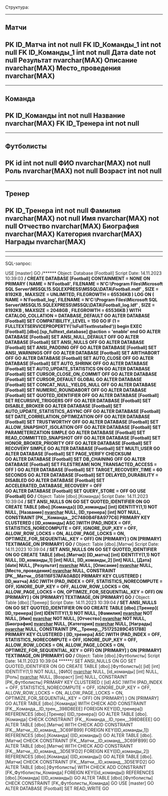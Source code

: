 Структура:

--------
 Матчи
--------
PK ID_Матча int not null
FK ID_Команды_1 int not null
FK ID_Команды_1 int not null
Дата date not null
Результат nvarchar(MAX)
Описание nvarchar(MAX)
Место_проведения  nvarchar(MAX)
-------------------------------

----------
 Команда
----------
PK ID_Команды int not null
Название nvarchar(MAX)
FK ID_Тренера int not null
--------------------------

-------------
 Футболисты
-------------
PK id int not null
ФИО nvarchar(MAX) not null
Роль nvarchar(MAX) not null
Возраст int not null
--------------------------

---------
 Тренер
---------
PK ID_Тренера int not null
Фамилия nvarchar(MAX) not null
Имя nvarchar(MAX) not null
Отчество nvarchar(MAX)
Биография nvarchar(MAX)
Категория nvarchar(MAX)
Награды nvarchar(MAX)
--------------------------


_________________________________________________________________________________________
_________________________________________________________________________________________

SQL-запрос:

USE [master]
GO
/****** Object:  Database [Football]    Script Date: 14.11.2023 10:39:03 ******/
CREATE DATABASE [Football]
 CONTAINMENT = NONE
 ON  PRIMARY 
( NAME = N'Football', FILENAME = N'C:\Program Files\Microsoft SQL Server\MSSQL15.SQLEXPRESS\MSSQL\DATA\Football.mdf' , SIZE = 8192KB , MAXSIZE = UNLIMITED, FILEGROWTH = 65536KB )
 LOG ON 
( NAME = N'Football_log', FILENAME = N'C:\Program Files\Microsoft SQL Server\MSSQL15.SQLEXPRESS\MSSQL\DATA\Football_log.ldf' , SIZE = 8192KB , MAXSIZE = 2048GB , FILEGROWTH = 65536KB )
 WITH CATALOG_COLLATION = DATABASE_DEFAULT
GO
ALTER DATABASE [Football] SET COMPATIBILITY_LEVEL = 150
GO
IF (1 = FULLTEXTSERVICEPROPERTY('IsFullTextInstalled'))
begin
EXEC [Football].[dbo].[sp_fulltext_database] @action = 'enable'
end
GO
ALTER DATABASE [Football] SET ANSI_NULL_DEFAULT OFF 
GO
ALTER DATABASE [Football] SET ANSI_NULLS OFF 
GO
ALTER DATABASE [Football] SET ANSI_PADDING OFF 
GO
ALTER DATABASE [Football] SET ANSI_WARNINGS OFF 
GO
ALTER DATABASE [Football] SET ARITHABORT OFF 
GO
ALTER DATABASE [Football] SET AUTO_CLOSE OFF 
GO
ALTER DATABASE [Football] SET AUTO_SHRINK OFF 
GO
ALTER DATABASE [Football] SET AUTO_UPDATE_STATISTICS ON 
GO
ALTER DATABASE [Football] SET CURSOR_CLOSE_ON_COMMIT OFF 
GO
ALTER DATABASE [Football] SET CURSOR_DEFAULT  GLOBAL 
GO
ALTER DATABASE [Football] SET CONCAT_NULL_YIELDS_NULL OFF 
GO
ALTER DATABASE [Football] SET NUMERIC_ROUNDABORT OFF 
GO
ALTER DATABASE [Football] SET QUOTED_IDENTIFIER OFF 
GO
ALTER DATABASE [Football] SET RECURSIVE_TRIGGERS OFF 
GO
ALTER DATABASE [Football] SET  DISABLE_BROKER 
GO
ALTER DATABASE [Football] SET AUTO_UPDATE_STATISTICS_ASYNC OFF 
GO
ALTER DATABASE [Football] SET DATE_CORRELATION_OPTIMIZATION OFF 
GO
ALTER DATABASE [Football] SET TRUSTWORTHY OFF 
GO
ALTER DATABASE [Football] SET ALLOW_SNAPSHOT_ISOLATION OFF 
GO
ALTER DATABASE [Football] SET PARAMETERIZATION SIMPLE 
GO
ALTER DATABASE [Football] SET READ_COMMITTED_SNAPSHOT OFF 
GO
ALTER DATABASE [Football] SET HONOR_BROKER_PRIORITY OFF 
GO
ALTER DATABASE [Football] SET RECOVERY SIMPLE 
GO
ALTER DATABASE [Football] SET  MULTI_USER 
GO
ALTER DATABASE [Football] SET PAGE_VERIFY CHECKSUM  
GO
ALTER DATABASE [Football] SET DB_CHAINING OFF 
GO
ALTER DATABASE [Football] SET FILESTREAM( NON_TRANSACTED_ACCESS = OFF ) 
GO
ALTER DATABASE [Football] SET TARGET_RECOVERY_TIME = 60 SECONDS 
GO
ALTER DATABASE [Football] SET DELAYED_DURABILITY = DISABLED 
GO
ALTER DATABASE [Football] SET ACCELERATED_DATABASE_RECOVERY = OFF  
GO
ALTER DATABASE [Football] SET QUERY_STORE = OFF
GO
USE [Football]
GO
/****** Object:  Table [dbo].[Команда]    Script Date: 14.11.2023 10:39:04 ******/
SET ANSI_NULLS ON
GO
SET QUOTED_IDENTIFIER ON
GO
CREATE TABLE [dbo].[Команда](
	[ID_команды] [int] IDENTITY(1,1) NOT NULL,
	[Название] [nvarchar](max) NULL,
	[ID_тренера] [int] NOT NULL,
 CONSTRAINT [PK__Команда__2C7480B4F8A977C6] PRIMARY KEY CLUSTERED 
(
	[ID_команды] ASC
)WITH (PAD_INDEX = OFF, STATISTICS_NORECOMPUTE = OFF, IGNORE_DUP_KEY = OFF, ALLOW_ROW_LOCKS = ON, ALLOW_PAGE_LOCKS = ON, OPTIMIZE_FOR_SEQUENTIAL_KEY = OFF) ON [PRIMARY]
) ON [PRIMARY] TEXTIMAGE_ON [PRIMARY]
GO
/****** Object:  Table [dbo].[Матчи]    Script Date: 14.11.2023 10:39:04 ******/
SET ANSI_NULLS ON
GO
SET QUOTED_IDENTIFIER ON
GO
CREATE TABLE [dbo].[Матчи](
	[ID_матча] [int] IDENTITY(1,1) NOT NULL,
	[ID_команды_1] [int] NULL,
	[ID_команды_2] [int] NULL,
	[Дата] [date] NULL,
	[Результат] [nvarchar](max) NULL,
	[Описание] [nvarchar](max) NULL,
	[Место_проведения] [nvarchar](max) NULL,
 CONSTRAINT [PK__Матчи__058116F57AFA0ABD] PRIMARY KEY CLUSTERED 
(
	[ID_матча] ASC
)WITH (PAD_INDEX = OFF, STATISTICS_NORECOMPUTE = OFF, IGNORE_DUP_KEY = OFF, ALLOW_ROW_LOCKS = ON, ALLOW_PAGE_LOCKS = ON, OPTIMIZE_FOR_SEQUENTIAL_KEY = OFF) ON [PRIMARY]
) ON [PRIMARY] TEXTIMAGE_ON [PRIMARY]
GO
/****** Object:  Table [dbo].[Тренер]    Script Date: 14.11.2023 10:39:04 ******/
SET ANSI_NULLS ON
GO
SET QUOTED_IDENTIFIER ON
GO
CREATE TABLE [dbo].[Тренер](
	[ID_тренера] [int] IDENTITY(1,1) NOT NULL,
	[Фамилия] [nvarchar](max) NOT NULL,
	[Имя] [nvarchar](max) NOT NULL,
	[Отчество] [nvarchar](max) NOT NULL,
	[Биография] [nvarchar](max) NULL,
	[Категория] [nvarchar](max) NULL,
	[Награды] [nvarchar](max) NULL,
 CONSTRAINT [PK__Тренер__751725289C451788] PRIMARY KEY CLUSTERED 
(
	[ID_тренера] ASC
)WITH (PAD_INDEX = OFF, STATISTICS_NORECOMPUTE = OFF, IGNORE_DUP_KEY = OFF, ALLOW_ROW_LOCKS = ON, ALLOW_PAGE_LOCKS = ON, OPTIMIZE_FOR_SEQUENTIAL_KEY = OFF) ON [PRIMARY]
) ON [PRIMARY] TEXTIMAGE_ON [PRIMARY]
GO
/****** Object:  Table [dbo].[Футболисты]    Script Date: 14.11.2023 10:39:04 ******/
SET ANSI_NULLS ON
GO
SET QUOTED_IDENTIFIER ON
GO
CREATE TABLE [dbo].[Футболисты](
	[id] [int] IDENTITY(1,1) NOT NULL,
	[ФИО] [nvarchar](150) NULL,
	[id_команды] [int] NULL,
	[Роль] [nvarchar](150) NULL,
	[Возраст] [int] NULL,
 CONSTRAINT [PK_Футболисты] PRIMARY KEY CLUSTERED 
(
	[id] ASC
)WITH (PAD_INDEX = OFF, STATISTICS_NORECOMPUTE = OFF, IGNORE_DUP_KEY = OFF, ALLOW_ROW_LOCKS = ON, ALLOW_PAGE_LOCKS = ON, OPTIMIZE_FOR_SEQUENTIAL_KEY = OFF) ON [PRIMARY]
) ON [PRIMARY]
GO
ALTER TABLE [dbo].[Команда]  WITH CHECK ADD  CONSTRAINT [FK__Команда__ID_трен__398D8EEE] FOREIGN KEY([ID_тренера])
REFERENCES [dbo].[Тренер] ([ID_тренера])
GO
ALTER TABLE [dbo].[Команда] CHECK CONSTRAINT [FK__Команда__ID_трен__398D8EEE]
GO
ALTER TABLE [dbo].[Матчи]  WITH CHECK ADD  CONSTRAINT [FK__Матчи__ID_команд__3C69FB99] FOREIGN KEY([ID_команды_1])
REFERENCES [dbo].[Команда] ([ID_команды])
GO
ALTER TABLE [dbo].[Матчи] CHECK CONSTRAINT [FK__Матчи__ID_команд__3C69FB99]
GO
ALTER TABLE [dbo].[Матчи]  WITH CHECK ADD  CONSTRAINT [FK__Матчи__ID_команд__3D5E1FD2] FOREIGN KEY([ID_команды_2])
REFERENCES [dbo].[Команда] ([ID_команды])
GO
ALTER TABLE [dbo].[Матчи] CHECK CONSTRAINT [FK__Матчи__ID_команд__3D5E1FD2]
GO
ALTER TABLE [dbo].[Футболисты]  WITH CHECK ADD  CONSTRAINT [FK_Футболисты_Команда] FOREIGN KEY([id_команды])
REFERENCES [dbo].[Команда] ([ID_команды])
GO
ALTER TABLE [dbo].[Футболисты] CHECK CONSTRAINT [FK_Футболисты_Команда]
GO
USE [master]
GO
ALTER DATABASE [Football] SET  READ_WRITE 
GO
